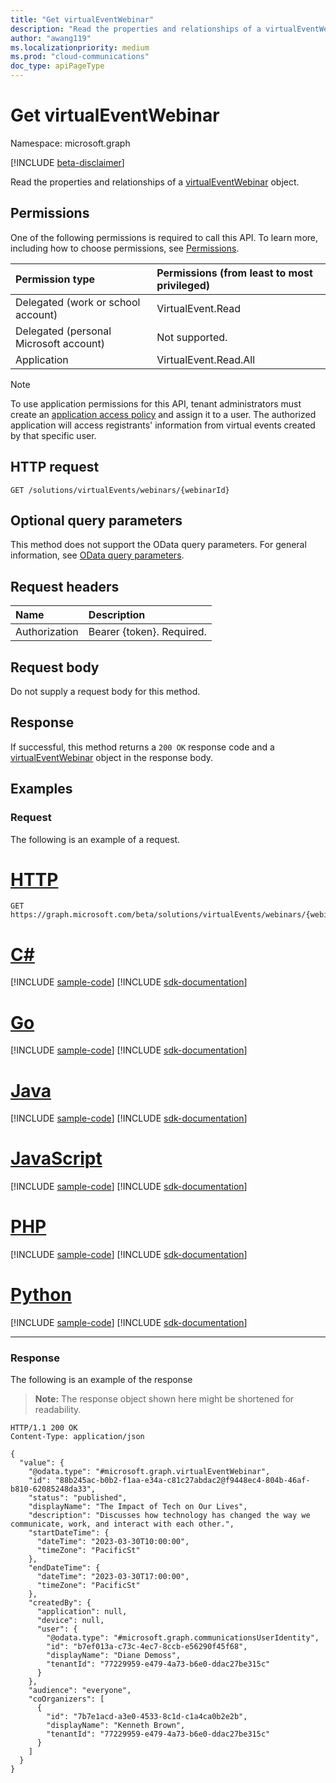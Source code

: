 ```yaml
---
title: "Get virtualEventWebinar"
description: "Read the properties and relationships of a virtualEventWebinar object."
author: "awang119"
ms.localizationpriority: medium
ms.prod: "cloud-communications"
doc_type: apiPageType
---
```


# Get virtualEventWebinar

Namespace: microsoft.graph

[!INCLUDE [beta-disclaimer](../../includes/beta-disclaimer.md)]

Read the properties and relationships of a [virtualEventWebinar](../resources/virtualeventwebinar.md) object.

## Permissions

One of the following permissions is required to call this API. To learn more, including how to choose permissions, see [Permissions](/graph/permissions-reference).

|Permission type|Permissions (from least to most privileged)|
|:---|:---|
|Delegated (work or school account)|VirtualEvent.Read|
|Delegated (personal Microsoft account)|Not supported.|
|Application|VirtualEvent.Read.All|

> [!NOTE]
>
> To use application permissions for this API, tenant administrators must create an [application access policy](/graph/cloud-communication-online-meeting-application-access-policy) and assign it to a user. The authorized application will access registrants' information from virtual events created by that specific user.

## HTTP request

<!-- {
  "blockType": "ignored"
}
-->
``` http
GET /solutions/virtualEvents/webinars/{webinarId}
```

## Optional query parameters

This method does not support the OData query parameters. For general information, see [OData query parameters](/graph/query-parameters).

## Request headers

|Name|Description|
|:---|:---|
|Authorization|Bearer {token}. Required.|

## Request body

Do not supply a request body for this method.

## Response

If successful, this method returns a `200 OK` response code and a [virtualEventWebinar](../resources/virtualeventwebinar.md) object in the response body.

## Examples

### Request

The following is an example of a request.
# [HTTP](#tab/http)
<!-- {
  "blockType": "request",
  "name": "get_virtualeventwebinar"
}
-->
``` http
GET https://graph.microsoft.com/beta/solutions/virtualEvents/webinars/{webinarId}
```

# [C#](#tab/csharp)
[!INCLUDE [sample-code](../includes/snippets/csharp/get-virtualeventwebinar-csharp-snippets.md)]
[!INCLUDE [sdk-documentation](../includes/snippets/snippets-sdk-documentation-link.md)]

# [Go](#tab/go)
[!INCLUDE [sample-code](../includes/snippets/go/get-virtualeventwebinar-go-snippets.md)]
[!INCLUDE [sdk-documentation](../includes/snippets/snippets-sdk-documentation-link.md)]

# [Java](#tab/java)
[!INCLUDE [sample-code](../includes/snippets/java/get-virtualeventwebinar-java-snippets.md)]
[!INCLUDE [sdk-documentation](../includes/snippets/snippets-sdk-documentation-link.md)]

# [JavaScript](#tab/javascript)
[!INCLUDE [sample-code](../includes/snippets/javascript/get-virtualeventwebinar-javascript-snippets.md)]
[!INCLUDE [sdk-documentation](../includes/snippets/snippets-sdk-documentation-link.md)]

# [PHP](#tab/php)
[!INCLUDE [sample-code](../includes/snippets/php/get-virtualeventwebinar-php-snippets.md)]
[!INCLUDE [sdk-documentation](../includes/snippets/snippets-sdk-documentation-link.md)]

# [Python](#tab/python)
[!INCLUDE [sample-code](../includes/snippets/python/get-virtualeventwebinar-python-snippets.md)]
[!INCLUDE [sdk-documentation](../includes/snippets/snippets-sdk-documentation-link.md)]

---

### Response

The following is an example of the response
>**Note:** The response object shown here might be shortened for readability.
<!-- {
  "blockType": "response",
  "truncated": true,
  "@odata.type": "microsoft.graph.virtualEventWebinar"
}
-->
``` http
HTTP/1.1 200 OK
Content-Type: application/json

{
  "value": {
    "@odata.type": "#microsoft.graph.virtualEventWebinar",
    "id": "88b245ac-b0b2-f1aa-e34a-c81c27abdac2@f9448ec4-804b-46af-b810-62085248da33",
    "status": "published",
    "displayName": "The Impact of Tech on Our Lives",
    "description": "Discusses how technology has changed the way we communicate, work, and interact with each other.",
    "startDateTime": {
      "dateTime": "2023-03-30T10:00:00",
      "timeZone": "PacificSt"
    },
    "endDateTime": {
      "dateTime": "2023-03-30T17:00:00",
      "timeZone": "PacificSt"
    },
    "createdBy": {
      "application": null,
      "device": null,
      "user": {
        "@odata.type": "#microsoft.graph.communicationsUserIdentity",
        "id": "b7ef013a-c73c-4ec7-8ccb-e56290f45f68",
        "displayName": "Diane Demoss",
        "tenantId": "77229959-e479-4a73-b6e0-ddac27be315c"
      }
    },
    "audience": "everyone",
    "coOrganizers": [
      {
        "id": "7b7e1acd-a3e0-4533-8c1d-c1a4ca0b2e2b",
        "displayName": "Kenneth Brown",
        "tenantId": "77229959-e479-4a73-b6e0-ddac27be315c"
      }
    ]
  }
}
```
